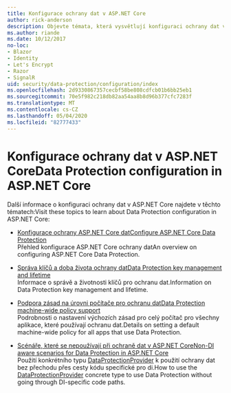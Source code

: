 ```yaml
---
title: Konfigurace ochrany dat v ASP.NET Core
author: rick-anderson
description: Objevte témata, která vysvětlují konfiguraci ochrany dat v ASP.NET Core.
ms.author: riande
ms.date: 10/12/2017
no-loc:
- Blazor
- Identity
- Let's Encrypt
- Razor
- SignalR
uid: security/data-protection/configuration/index
ms.openlocfilehash: 2d9330867357cecbf58be808cdfcb01b6bb25eb1
ms.sourcegitcommit: 70e5f982c218db82aa54aa8b8d96b377cfc7283f
ms.translationtype: MT
ms.contentlocale: cs-CZ
ms.lasthandoff: 05/04/2020
ms.locfileid: "82777433"
---
```

# <a name="data-protection-configuration-in-aspnet-core"></a><span data-ttu-id="838ee-103">Konfigurace ochrany dat v ASP.NET Core</span><span class="sxs-lookup"><span data-stu-id="838ee-103">Data Protection configuration in ASP.NET Core</span></span>

<span data-ttu-id="838ee-104">Další informace o konfiguraci ochrany dat v ASP.NET Core najdete v těchto tématech:</span><span class="sxs-lookup"><span data-stu-id="838ee-104">Visit these topics to learn about Data Protection configuration in ASP.NET Core:</span></span>

* [<span data-ttu-id="838ee-105">Konfigurace ochrany ASP.NET Core dat</span><span class="sxs-lookup"><span data-stu-id="838ee-105">Configure ASP.NET Core Data Protection</span></span>](xref:security/data-protection/configuration/overview)  
  <span data-ttu-id="838ee-106">Přehled konfigurace ASP.NET Core ochrany dat</span><span class="sxs-lookup"><span data-stu-id="838ee-106">An overview on configuring ASP.NET Core Data Protection.</span></span>

* [<span data-ttu-id="838ee-107">Správa klíčů a doba života ochrany dat</span><span class="sxs-lookup"><span data-stu-id="838ee-107">Data Protection key management and lifetime</span></span>](xref:security/data-protection/configuration/default-settings)  
  <span data-ttu-id="838ee-108">Informace o správě a životnosti klíčů pro ochranu dat.</span><span class="sxs-lookup"><span data-stu-id="838ee-108">Information on Data Protection key management and lifetime.</span></span>

* [<span data-ttu-id="838ee-109">Podpora zásad na úrovni počítače pro ochranu dat</span><span class="sxs-lookup"><span data-stu-id="838ee-109">Data Protection machine-wide policy support</span></span>](xref:security/data-protection/configuration/machine-wide-policy)  
  <span data-ttu-id="838ee-110">Podrobnosti o nastavení výchozích zásad pro celý počítač pro všechny aplikace, které používají ochranu dat.</span><span class="sxs-lookup"><span data-stu-id="838ee-110">Details on setting a default machine-wide policy for all apps that use Data Protection.</span></span>

* [<span data-ttu-id="838ee-111">Scénáře, které se nepoužívají při ochraně dat v ASP.NET Core</span><span class="sxs-lookup"><span data-stu-id="838ee-111">Non-DI aware scenarios for Data Protection in ASP.NET Core</span></span>](xref:security/data-protection/configuration/non-di-scenarios)  
  <span data-ttu-id="838ee-112">Použití konkrétního typu [DataProtectionProvider](/dotnet/api/Microsoft.AspNetCore.DataProtection.DataProtectionProvider) k použití ochrany dat bez přechodu přes cesty kódu specifické pro di.</span><span class="sxs-lookup"><span data-stu-id="838ee-112">How to use the [DataProtectionProvider](/dotnet/api/Microsoft.AspNetCore.DataProtection.DataProtectionProvider) concrete type to use Data Protection without going through DI-specific code paths.</span></span>
